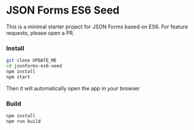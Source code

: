 # JSON Forms ES6 Seed

This is a minimal starter project for JSON Forms based on ES6. 
For feature requests, please open a PR.

### Install

```sh
git clone UPDATE_ME
cd jsonforms-es6-seed
npm install
npm start
```

Then it will automatically open the app in your browser

### Build
```sh
npm install
npm run build
```


